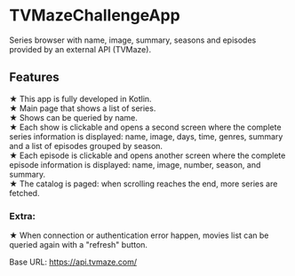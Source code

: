 # TVMazeChallengeApp
Series browser with name, image, summary, seasons and episodes provided by an external API (TVMaze).    

## Features
★ This app is fully developed in Kotlin.    
★ Main page that shows a list of series.  
★ Shows can be queried by name.  
★ Each show is clickable and opens a second screen where the complete series information is
displayed: name, image, days, time, genres, summary and a list of episodes grouped by season.  
★ Each episode is clickable and opens another screen where the complete episode information is
displayed: name, image, number, season, and summary.  
★ The catalog is paged: when scrolling reaches the end, more series are fetched.  

### Extra:  
★ When connection or authentication error happen, movies list can be queried again with a "refresh" button.  

Base URL: https://api.tvmaze.com/

